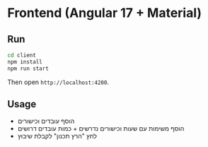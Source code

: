 # Frontend (Angular 17 + Material)

## Run
```bash
cd client
npm install
npm run start
```
Then open `http://localhost:4200`.

## Usage
- הוסף עובדים וכישורים
- הוסף משימות עם שעות וכישורים נדרשים + כמות עובדים דרושים
- לחץ "הרץ תכנון" לקבלת שיבוץ
